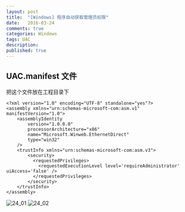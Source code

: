 ```yaml
---
layout: post
title:  "[Windows] 程序自动获取管理员权限"
date:   2016-03-24
comments: true
categories: Windows
tags: UAC
description:
published: true
---
```



## UAC.manifest 文件

把这个文件放在工程目录下

```
<?xml version="1.0" encoding="UTF-8" standalone="yes"?>
<assembly xmlns="urn:schemas-microsoft-com:asm.v1" manifestVersion="1.0">
    <assemblyIdentity
        version="1.0.0.0"
        processorArchitecture="x86"
        name="Microsoft.Winweb.EthernetDirect"
        type="win32"
    />
    <trustInfo xmlns="urn:schemas-microsoft-com:asm.v3">
        <security>
          <requestedPrivileges>
            <requestedExecutionLevel level='requireAdministrator' uiAccess='false' />
          </requestedPrivileges>
        </security>
    </trustInfo>
</assembly>
```


<img src="{{ site.url }}/images/201603/24_01.png" alt="24_01" />

<img src="{{ site.url }}/images/201603/24_02.png" alt="24_02" />
